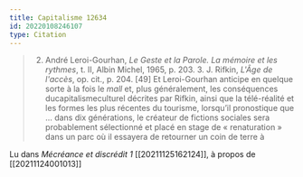 ```yaml
---
title: Capitalisme 12634
id: 20220108246107
type: Citation
---
```


> 2. André Leroi-Gourhan, **Le Geste et la Parole*. La mémoire et les rythmes*, t. II, Albin Michel, 1965, p. 203. 3. J. Rifkin, *L'Âge de l'accès*, op. cit., p. 204. [49] Et Leroi-Gourhan anticipe en quelque sorte à la fois le *mall* et, plus généralement, les conséquences ducapitalismeculturel décrites par Rifkin, ainsi que la télé-réalité et les formes les plus récentes du tourisme, lorsqu’il pronostique que … dans dix générations, le créateur de fictions sociales sera probablement sélectionné et placé en stage de « renaturation » dans un parc où il essayera de retourner un coin de terre à

Lu dans *Mécréance et discrédit 1* [[20211125162124]], à propos de [[20211124001013]]